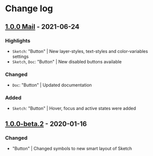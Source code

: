 # Change log

## [1.0.0 Mail](https://github.com/cake-hub/lidl-mail-sketch/tree/v1.0.0) - 2021-06-24

### Highlights

* `Sketch`: "Button" | New layer-styles, text-styles and color-variables settings
* `Sketch`, `Doc`: "Button" | New disabled buttons available

### Changed

* `Doc`: "Button" | Updated documentation

### Added

* `Sketch`: "Button" | Hover, focus and active states were added

## [1.0.0-beta.2](https://www.secrz.de/bitbucket/projects/UXCAKE/repos/lidl-cake-ui-mail/browse?at=refs%2Ftags%2Fv1.0.0-beta.2) - 2020-01-16

### Changed

* "Button" | Changed symbols to new smart layout of Sketch
